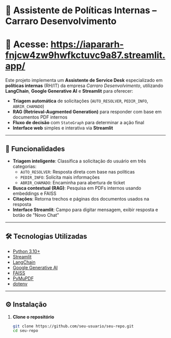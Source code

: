 # 📄 Assistente de Políticas Internas – Carraro Desenvolvimento


# 📄 Acesse: https://iapararh-fnjcw4zw9hwfkctuvc9a87.streamlit.app/


Este projeto implementa um **Assistente de Service Desk** especializado em **políticas internas** (RH/IT) da empresa *Carraro Desenvolvimento*, utilizando **LangChain**, **Google Generative AI** e **Streamlit** para oferecer:

- **Triagem automática** de solicitações (`AUTO_RESOLVER`, `PEDIR_INFO`, `ABRIR_CHAMADO`)
- **RAG (Retrieval-Augmented Generation)** para responder com base em documentos PDF internos
- **Fluxo de decisão** com `StateGraph` para determinar a ação final
- **Interface web** simples e interativa via **Streamlit**

---

## 🚀 Funcionalidades

- **Triagem inteligente**: Classifica a solicitação do usuário em três categorias:
  - `AUTO_RESOLVER`: Resposta direta com base nas políticas
  - `PEDIR_INFO`: Solicita mais informações
  - `ABRIR_CHAMADO`: Encaminha para abertura de ticket
- **Busca contextual (RAG)**: Pesquisa em PDFs internos usando embeddings e FAISS
- **Citações**: Retorna trechos e páginas dos documentos usados na resposta
- **Interface Streamlit**: Campo para digitar mensagem, exibir resposta e botão de "Novo Chat"

---

## 🛠️ Tecnologias Utilizadas

- [Python 3.10+](https://www.python.org/)
- [Streamlit](https://streamlit.io/)
- [LangChain](https://www.langchain.com/)
- [Google Generative AI](https://ai.google.dev/)
- [FAISS](https://faiss.ai/)
- [PyMuPDF](https://pymupdf.readthedocs.io/)
- [dotenv](https://pypi.org/project/python-dotenv/)

---



## ⚙️ Instalação

1. **Clone o repositório**
   ```bash
   git clone https://github.com/seu-usuario/seu-repo.git
   cd seu-repo
